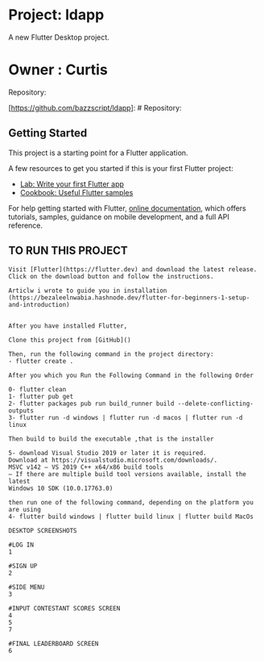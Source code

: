 # Project: ldapp

A new Flutter Desktop project.

# Owner : Curtis


Repository:

[https://github.com/bazzscript/ldapp]: # Repository:

## Getting Started

This project is a starting point for a Flutter application.

A few resources to get you started if this is your first Flutter project:

- [Lab: Write your first Flutter app](https://flutter.dev/docs/get-started/codelab)
- [Cookbook: Useful Flutter samples](https://flutter.dev/docs/cookbook)

For help getting started with Flutter,
[online documentation](https://flutter.dev/docs), which offers tutorials,
samples, guidance on mobile development, and a full API reference.


## TO RUN THIS PROJECT

~~~ First Of All, You Need To Install Flutter ~~~
Visit [Flutter](https://flutter.dev) and download the latest release.
Click on the download button and follow the instructions.

Articlw i wrote to guide you in installation (https://bezaleelnwabia.hashnode.dev/flutter-for-beginners-1-setup-and-introduction)


After you have installed Flutter, 

Clone this project from [GitHub]()

Then, run the following command in the project directory:
- flutter create .

After you which you Run the Following Command in the following Order

0- flutter clean
1- flutter pub get
2- flutter packages pub run build_runner build --delete-conflicting-outputs
3- flutter run -d windows | flutter run -d macos | flutter run -d linux

Then build to build the executable ,that is the installer

5- download Visual Studio 2019 or later it is required.
Download at https://visualstudio.microsoft.com/downloads/.
MSVC v142 — VS 2019 C++ x64/x86 build tools
— If there are multiple build tool versions available, install the latest
Windows 10 SDK (10.0.17763.0)

then run one of the following command, depending on the platform you are using
4- flutter build windows | flutter build linux | flutter build MacOs

DESKTOP SCREENSHOTS

#LOG IN
1

#SIGN UP
2

#SIDE MENU
3

#INPUT CONTESTANT SCORES SCREEN
4
5
7

#FINAL LEADERBOARD SCREEN
6




